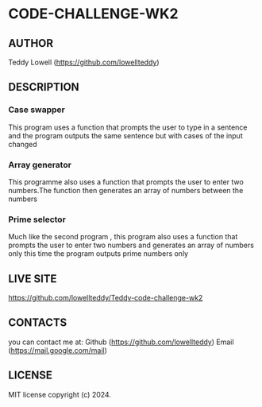 # CODE-CHALLENGE-WK2

## AUTHOR 
Teddy Lowell (https://github.com/lowellteddy)

## DESCRIPTION 
### Case swapper
This program uses a function that prompts the user to type in a sentence and the program outputs the same sentence but with cases of the input changed

### Array generator
This programme also uses a function that prompts the user to enter two numbers.The function then generates an array of numbers between the numbers

### Prime selector
Much like the second program , this program also uses a function that prompts the user to enter two numbers and generates an array of numbers only this time the program outputs prime numbers only

## LIVE SITE
https://github.com/lowellteddy/Teddy-code-challenge-wk2

## CONTACTS
you can contact me at:
Github (https://github.com/lowellteddy)
Email  (https://mail.google.com/mail)


## LICENSE
MIT license
copyright (c) 2024.